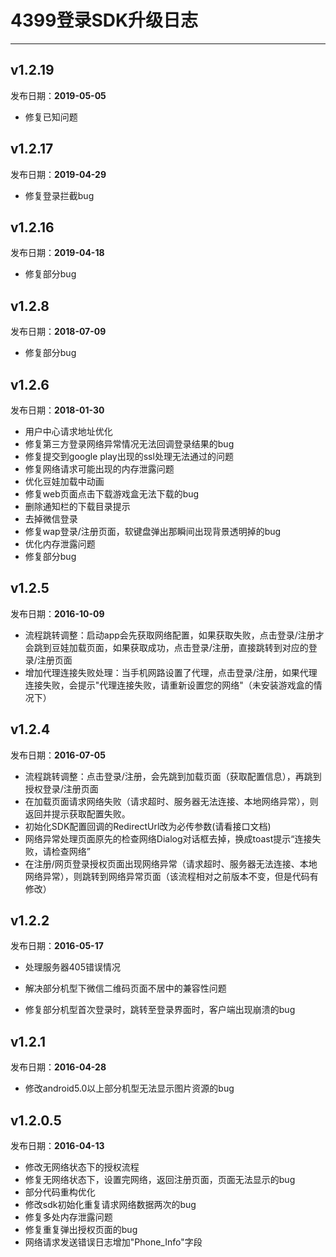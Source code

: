 ﻿# 4399登录SDK升级日志

----  
## v1.2.19

发布日期：__2019-05-05__

- 修复已知问题

## v1.2.17

发布日期：__2019-04-29__

- 修复登录拦截bug

## v1.2.16

发布日期：__2019-04-18__

- 修复部分bug

## v1.2.8

发布日期：__2018-07-09__

- 修复部分bug


## v1.2.6

发布日期：__2018-01-30__

- 用户中心请求地址优化
- 修复第三方登录网络异常情况无法回调登录结果的bug
- 修复提交到google play出现的ssl处理无法通过的问题
- 修复网络请求可能出现的内存泄露问题
- 优化豆娃加载中动画
- 修复web页面点击下载游戏盒无法下载的bug
- 删除通知栏的下载目录提示
- 去掉微信登录
- 修复wap登录/注册页面，软键盘弹出那瞬间出现背景透明掉的bug
- 优化内存泄露问题
- 修复部分bug



## v1.2.5

发布日期：__2016-10-09__

- 流程跳转调整：启动app会先获取网络配置，如果获取失败，点击登录/注册才会跳到豆娃加载页面，如果获取成功，点击登录/注册，直接跳转到对应的登录/注册页面
- 增加代理连接失败处理：当手机网路设置了代理，点击登录/注册，如果代理连接失败，会提示"代理连接失败，请重新设置您的网络"（未安装游戏盒的情况下）

## v1.2.4

发布日期：__2016-07-05__

- 流程跳转调整：点击登录/注册，会先跳到加载页面（获取配置信息），再跳到授权登录/注册页面
- 在加载页面请求网络失败（请求超时、服务器无法连接、本地网络异常），则返回并提示获取配置失败。
- 初始化SDK配置回调的RedirectUrl改为必传参数(请看接口文档)
- 网络异常处理页面原先的检查网络Dialog对话框去掉，换成toast提示“连接失败，请检查网络”
- 在注册/网页登录授权页面出现网络异常（请求超时、服务器无法连接、本地网络异常），则跳转到网络异常页面（该流程相对之前版本不变，但是代码有修改）


## v1.2.2

发布日期：__2016-05-17__




- 处理服务器405错误情况

- 解决部分机型下微信二维码页面不居中的兼容性问题

- 修复部分机型首次登录时，跳转至登录界面时，客户端出现崩溃的bug




## v1.2.1

发布日期：__2016-04-28__




- 修改android5.0以上部分机型无法显示图片资源的bug







## v1.2.0.5
发布日期：__2016-04-13__

- 修改无网络状态下的授权流程
- 修复无网络状态下，设置完网络，返回注册页面，页面无法显示的bug
- 部分代码重构优化
- 修改sdk初始化重复请求网络数据两次的bug
- 修复多处内存泄露问题
- 修复重复弹出授权页面的bug
- 网络请求发送错误日志增加"Phone_Info"字段

















